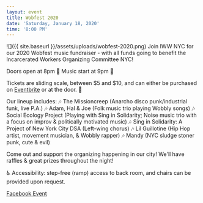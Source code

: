 ```yaml
---
layout: event
title: Wobfest 2020
date: 'Saturday, January 18, 2020'
time: '8:00 PM'
---
```

![]({{ site.baseurl }}/assets/uploads/wobfest-2020.png)
Join IWW NYC for our 2020 Wobfest music fundraiser - with all funds going to benefit the Incarcerated Workers Organizing Committee NYC!

Doors open at 8pm 🚪
Music start at 9pm 🎤

Tickets are sliding scale, between $5 and $10, and can either be purchased on [Eventbrite](https://www.eventbrite.com/e/wobfest-2020-fundraiser-for-the-incarcerated-workers-organizing-committee-tickets-86709234655) or at the door. 💸

Our lineup includes:
🎶 The Missioncreep (Anarcho disco punk/industrial funk, live P.A.)
🎶 Adam, Hal & Joe (Folk music trio playing Wobbly songs)
🎶 Social Ecology Project (Playing with Sing in Solidarity; Noise music trio with a focus on improv & politically motivated music)
🎶 Sing in Solidarity: A Project of New York City DSA (Left-wing chorus)
🎶 Lil Guillotine (Hip Hop artist, movement musician, & Wobbly rapper)
🎶 Mandy (NYC sludge stoner punk, cute & evil)

Come out and support the organizing happening in our city! We'll have raffles & great prizes throughout the night!

♿️ Accessibility: step-free (ramp) access to back room, and chairs can be provided upon request.

[Facebook Event](https://www.facebook.com/events/2719750898093272/)
